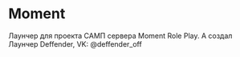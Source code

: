 # Moment
Лаунчер для проекта САМП сервера Moment Role Play. А создал Лаунчер Deffender, VK: @deffender_off
